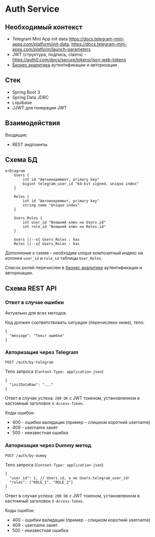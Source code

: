 # Auth Service

## Необходимый контекст

- Telegram Mini App init data https://docs.telegram-mini-apps.com/platform/init-data, https://docs.telegram-mini-apps.com/platform/launch-parameters
- JWT (структура, подпись, claims) - https://auth0.com/docs/secure/tokens/json-web-tokens
- [Бизнес аналитика](../../../business-analytics/functionality/authentication-and-authorization.md) аутентификации и авторизации

## Стек

- Spring Boot 3
- Spring Data JDBC
- Liquibase
- JJWT для генерации JWT

## Взаимодействия

Входящие:
- REST эндпоинты

## Схема БД

```mermaid
erDiagram
    Users {
        int id "Автоинкремент, primary key"
        bigint telegram_user_id "64-bit signed, unique index"
    }

    Roles {
        int id "Автоинкремент, primary key"
        string name "Unique index"
    }

    Users_Roles {
        int user_id "Внешний ключ на Users.id"
        int role_id "Внешний ключ на Roles.id"
    }

    Users ||--o{ Users_Roles : has
    Roles ||--o{ Users_Roles : has
```

Дополнение к схеме - необходим unique композитный индекс на колонки `user_id` и `role_id` таблицы `User_Roles`.

Список ролей перечислен в [бизнес аналитике](../../../business-analytics/functionality/authentication-and-authorization.md) аутентификации и авторизации.

## Схема REST API

### Ответ в случае ошибки

Актуально для всех методов.

Код должен соответствовать ситуации (перечислено ниже), тело:
```
{
  "message": "Текст ошибки"
}
```

### Авторизация через Telegram

`POST /auth/by-telegram`

Тело запроса (`Content-Type: application-json`)
```
{
  "initDataRaw": "..."
}
```

Ответ в случае успеха: `200 OK` с JWT токеном, установленном в кастомный заголовок `X-Access-Token`.

Коды ошибок:

- 400 - ошибки валидации (пример - слишком короткий username)
- 409 - username занят
- 500 - неизвестная ошибка

### Авторизация через Dummy метод

`POST /auth/by-dummy`

Тело запроса (`Content-Type: application-json`)
```
{
  "user_id": 1, // Users.id, а не Users.telegram_user_id!
  "roles": ["ROLE_1", "ROLE_2"]
}
```

Ответ в случае успеха: `200 OK` с JWT токеном, установленном в кастомный заголовок `X-Access-Token`.

Коды ошибок:

- 400 - ошибки валидации (пример - слишком короткий username)
- 409 - username занят
- 500 - неизвестная ошибка
